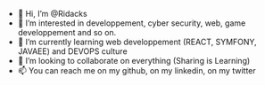 - 👋 Hi, I’m @Ridacks
- 👀 I’m interested in developpement, cyber security, web, game developpement and so on.
- 🌱 I’m currently learning web developpement (REACT, SYMFONY, JAVAEE) and DEVOPS culture
- 💞️ I’m looking to collaborate on everything (Sharing is Learning)
- 📫 You can reach me on my github, on my linkedin, on my twitter

<!---
Ridacks/Ridacks is a ✨ special ✨ repository because its `README.md` (this file) appears on your GitHub profile.
You can click the Preview link to take a look at your changes.
--->
